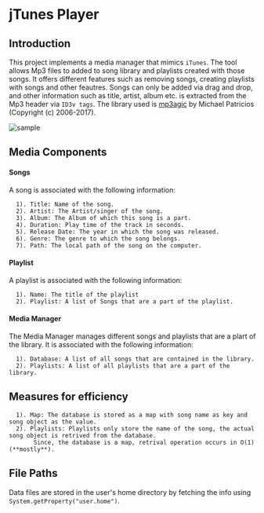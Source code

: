 # jTunes Player

Introduction
------------
This project implements a media manager that mimics `iTunes`. The tool allows Mp3 files to added to song library and playlists created with those songs. It offers different features such as removing songs, creating playlists with songs and other feautres. Songs can only be added via drag and drop, and other information such as title, artist, album etc. is extracted from the Mp3 header via `ID3v tags`. The library used is [mp3agic](https://github.com/mpatric/mp3agic) by Michael Patricios (Copyright (c) 2006-2017). 

![sample](https://user-images.githubusercontent.com/19142014/26969942-1df3797e-4d25-11e7-95f7-1090005288f0.png)


Media Components
----------------

#### Songs
A song is associated with the following information:
```
  1). Title: Name of the song. 
  2). Artist: The Artist/singer of the song. 
  3). Album: The Album of which this song is a part. 
  4). Duration: Play time of the track in seconds. 
  5). Release Date: The year in which the song was released. 
  6). Genre: The genre to which the song belongs.
  7). Path: The local path of the song on the computer.
```

#### Playlist
A playlist is associated with the following information:
```
  1). Name: The title of the playlist
  2). Playlist: A list of Songs that are a part of the playlist. 
```
#### Media Manager
The Media Manager manages different songs and playlists that are a plart of the library. It is associated with the following information:
```
  1). Database: A list of all songs that are contained in the library.
  2). Playlists: A list of all playlists that are a part of the library. 
```

Measures for efficiency
-----------------------
```
  1). Map: The database is stored as a map with song name as key and song object as the value.
  2). Playlists: Playlists only store the name of the song, the actual song object is retrived from the database. 
       Since, the database is a map, retrival operation occurs in O(1) (**mostly**).
```
File Paths
-----------

Data files are stored in the user's home directory by fetching the info using `System.getProperty("user.home")`.
